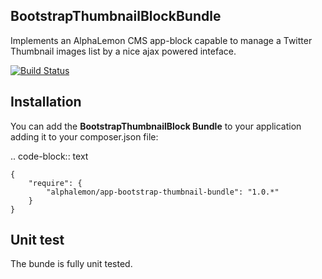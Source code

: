 BootstrapThumbnailBlockBundle
-----------------------------

Implements an AlphaLemon CMS app-block capable to manage a Twitter Thumbnail images 
list by a nice ajax powered inteface.

[![Build Status](https://secure.travis-ci.org/alphalemon/BootstrapThumbnailBlockBundle.png)](http://travis-ci.org/alphalemon/BootstrapThumbnailBlockBundle)

Installation
------------

You can add the **BootstrapThumbnailBlock Bundle** to your application adding it to your composer.json
file:

.. code-block:: text

    {
        "require": {
            "alphalemon/app-bootstrap-thumbnail-bundle": "1.0.*"
        }
    }

Unit test
---------

The bunde is fully unit tested.

